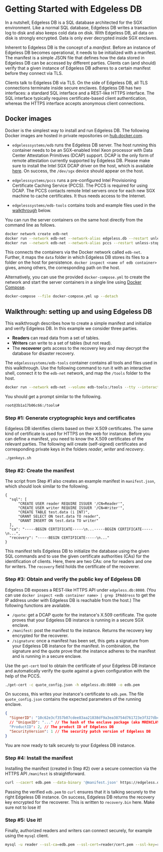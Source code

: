 # Getting Started with Edgeless DB

In a nutshell, Edgeless DB is a SQL database architected for the SGX environment. Like a normal SQL database, Edgeless DB writes a transaction log to disk and also keeps cold data on disk. With Edgeless DB, all data on disk is strongly encrypted. Data is only ever decrypted inside SGX enclaves. 

Inherent to Edgeless DB is the concept of a *manifest*. Before an instance of Edgeless DB becomes operational, it needs to be initialized with a manifest. The manifest is a simple JSON file that defines how the data stored in Edgeless DB can be accessed by different parties. Clients can (and should) verify that a given instance of Edgeless DB adheres to a certain manifest before they connect via TLS.

Clients talk to Edgeless DB via TLS. On the side of Edgeless DB, all TLS connections terminate inside secure enclaves. Edgeless DB has two interfaces: a standard SQL interface and a REST-like HTTPS interface. The SQL interface typically requires certificate-based client authentication, whereas the HTTPS interface accepts anonymous client connections.

## Docker images

Docker is the simplest way to install and run Edgeless DB. The following Docker images are hosted in private repositories on [hub.docker.com](hub.docker.com).

* `edgelesssystems/edb` runs the Edgeless DB server. The host running this container needs to be an SGX-enabled Intel Xeon processor with Data Center Attestation Primitives (DCAP) support. DCAP is the only form of remote attestation currently supported by Edgeless DB. Please make sure to install the Intel SGX DCAP driver on the host, which is available [here](https://download.01.org/intel-sgx/latest/dcap-latest/linux/distro/). On success, the `/dev/sgx` device should appear on the host.

* `edgelesssystems/pccs` runs a pre-configured Intel Provisioning Certificate Caching Service (PCCS). The PCCS is required for using DCAP. The PCCS contacts remote Intel servers once for each new SGX machine to cache certificates. It thus needs access to the Internet.

* `edgelesssystems/edb-tools` contains tools and example files used in the [walkthrough](#walkthrough) below.

You can run the server containers on the same host directly from the command line as follows.

```bash
docker network create edb-net
docker run --network edb-net --network-alias edgeless.db --restart unless-stopped --detach --volume edb:/edb/data --device /dev/sgx edgelesssystems/edb
docker run --network edb-net --network-alias pccs --restart unless-stopped --detach edgelesssystems/pccs
```

This connects the containers via the Docker network called `edb-net`. Further, it maps the `data` folder in which Edgeless DB stores its files to a folder on the host for persistence. `docker inspect <name of edb container>` gives, among others, the corresponding path on the host. 

Alternatively, you can use the provided `docker-compose.yml` to create the network and start the server containers in a single line using [Docker Compose](https://docs.docker.com/compose/install/). 

```bash
docker-compose --file docker-compose.yml up --detach 
```

## Walkthrough: setting up and using Edgeless DB

This walkthrough describes how to create a simple manifest and initialize and verify Edgeless DB. In this example we consider three parties.

* **Readers** can read data from a set of tables.
* **Writers** can write to a set of tables (but not read).
* The **recoverer** gets access to the recovery key and may decrypt the database for disaster recovery. 

The `edgelesssystems/edb-tools` container contains all tools and files used in this walkthrough. Use the following command to run it with an interactive shell, connect it to the `edb-net` network, and map the `/tools` folder to the host.

```bash
docker run --network edb-net --volume edb-tools:/tools --tty --interactive edgelesssystems/edb-tools
```

You should get a prompt similar to the following.

```bash
root@3b1a17b06c66:/tools#
```

### Step #1: Generate cryptographic keys and certificates

Edgeless DB identifies clients based on their X.509 certificates. The same kind of certificate is used for HTTPS on the web for instance.
Before you can define a manifest, you need to know the X.509 certificates of the relevant parties. The following will create (self-signed) certificates and corresponding private keys in the folders *reader*, *writer* and *recovery*.

```bash
./genkeys.sh
```
### Step #2: Create the manifest

The script from Step #1 also creates an example manifest in `manifest.json`, which should look similar to the following.

```jsons
{
  "sql": [
      "CREATE USER reader REQUIRE ISSUER '/CN=Reader'",
      "CREATE USER writer REQUIRE ISSUER '/CN=Writer'",
      "CREATE TABLE test.data (i INT)",
      "GRANT SELECT ON test.data TO reader",
      "GRANT INSERT ON test.data TO writer"
  ],
  "ca": "-----BEGIN CERTIFICATE-----\n...-----BEGIN CERTIFICATE-----\n...",
  "recovery": "-----BEGIN CERTIFICATE-----\n..."
}
```
This manifest tells Edgeless DB to initialize the database using the given SQL commands and to use the given certificate authorities (CAs) for the identification of clients. Here, there are two CAs: one for readers and one for writers. The `recovery` field holds the certificate of the recoverer.

### Step #3: Obtain and verify the public key of Edgeless DB

Edgeless DB exposes a REST-like HTTPS API under `edgeless.db:8080`. (You can use `docker inspect <edb container name> | grep IPAddress` to get the IP address under with Edgeless DB is reachable from the host.) The following functions are available.

* `/quote`: get a DCAP quote for the instance's X.509 certificate. The quote proves that your Edgeless DB instance is running in a secure SGX enclave. 
* `/manifest`: post the manifest to the instance. Returns the recovery key encrypted for the recoverer.
* `/signature`: once a manifest has been set, this gets a signature from your Edgeless DB instance for the manifest. In combination, the signature and the quote prove that the instance adheres to the manifest and is running in a secure enclave.

Use the `get-cert` tool to obtain the certificate of your Edgeless DB instance and automatically verify the quote against a given configuration with the help of the PCCS.

```bash
./get-cert -c quote_config.json -h edgeless.db:8080 -o edb.pem
```
On success, this writes your instance's certificate to `edb.pem`. The file `quote_config.json` contains the expected parameters of the running enclave.

```json
{
  "SignerID": "10c62e3cf357b07cdee83aa21838df9a3ea38754d761723e3f327dbcbd6cd6d4", // The ID of the signing key used by Edgeless Systems GmbH for the enclave package (aka MRSIGNER)
  // "UniqueID": "..." // The hash of the enclave package (aka MRENCLAVE)
  "ProductID": 2, // The product ID of Edgeless DB
  "SecurityVersion": 1 // The security patch version of Edgeless DB
}
```
You are now ready to talk securely to your Edgeless DB instance.

### Step #4: Install the manifest

Installing the manifest (created in Step #2) over a secure connection via the HTTPS API `/manifest` is straightforward.

```bash
curl --cacert edb.pem --data-binary '@manifest.json' https://edgeless.db:8080/manifest --output recovery.bin
```
Passing the verified `edb.pem` to `curl` ensures that it is talking securely to the right Edgeless DB instance. On success, Edgeless DB returns the recovery key encrypted for the recoverer. This is written to `recovery.bin` here. Make sure not to lose it!

### Step #5: Use it!

Finally, authorized readers and writers can connect securely, for example using the `mysql` client. 

```bash
mysql -u reader --ssl-ca=edb.pem --ssl-cert=reader/cert.pem --ssl-key=reader/key.pem -h edgeless.db
```